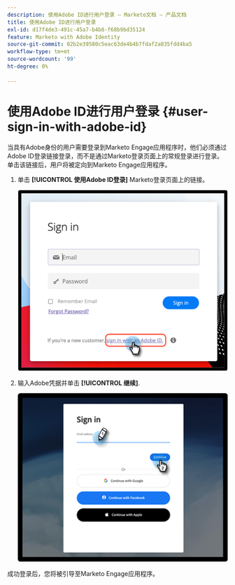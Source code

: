 ```yaml
---
description: 使用Adobe ID进行用户登录 — Marketo文档 — 产品文档
title: 使用Adobe ID进行用户登录
exl-id: d17f4de3-491c-45a7-b4b8-f68b9bd35124
feature: Marketo with Adobe Identity
source-git-commit: 02b2e39580c5eac63de4b4b7fdaf2a835fdd4ba5
workflow-type: tm+mt
source-wordcount: '99'
ht-degree: 0%

---
```


# 使用Adobe ID进行用户登录 {#user-sign-in-with-adobe-id}

当具有Adobe身份的用户需要登录到Marketo Engage应用程序时，他们必须通过Adobe ID登录链接登录，而不是通过Marketo登录页面上的常规登录进行登录。 单击该链接后，用户将被定向到Marketo Engage应用程序。

1. 单击 **[!UICONTROL 使用Adobe ID登录]** Marketo登录页面上的链接。

   ![](assets/user-sign-in-with-adobe-id-1.png)

1. 输入Adobe凭据并单击 **[!UICONTROL 继续]**.

   ![](assets/user-sign-in-with-adobe-id-2.png)

成功登录后，您将被引导至Marketo Engage应用程序。
